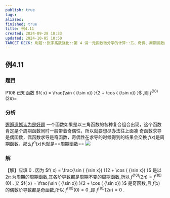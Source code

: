 ```yaml
---
publish: true
tags: 
aliases: 
finished: true
title: 例4.11
created: 2024-09-28 10:33
updated: 2024-10-05 10:50
TARGET DECK: 刷题::张宇高数强化::第 4 讲一元函数微分学的计算::五、奇偶、周期函数的高阶导数::例4.11
---
```


## 例4.11
### 题目
P108 已知函数 $f( x) = \frac{\sin ( {\sin x}) }{2 + \cos ( {\sin x}) }$ ,则 ${f}^{( {10}) }( {2\pi }) =$
### 分析
[邂逅遗憾认为是好题](https://www.bilibili.com/video/BV1hz421i7wg?t=2232.6)
一个函数如果是以三角函数的各种复合组合出现，这个函数肯定是个周期函数同时一般带着奇偶性，所以就要想尽办法往上面凑
奇函数求导是偶函数，偶函数求导是奇函数，奇偶性在求导的时候得到的结果会交换
$f(x)$是周期函数，那么$f^{n}(x)$也就是==周期函数==
![](https://img.hwenyi.live/202410051845499.webp)
### 解
【解】应填 0 .
因为 $f( x) = \frac{\sin ( {\sin x}) }{2 + \cos ( {\sin x}) }$ 是以 ${2\pi }$ 为周期的周期函数,其各阶导数都是周期不变的周期函数,所以 ${f}^{( {10}) }( {2\pi }) = {f}^{( {10}) }( 0)$ .
又 $f( x) = \frac{\sin ( {\sin x}) }{2 + \cos ( {\sin x}) }$ 是奇函数,且 $f( x)$ 的偶数阶导数都是奇函数,所以 ${f}^{( {10}) }( 0) = 0$ ,即 ${f}^{( {10}) }( {2\pi }) = 0$ .

